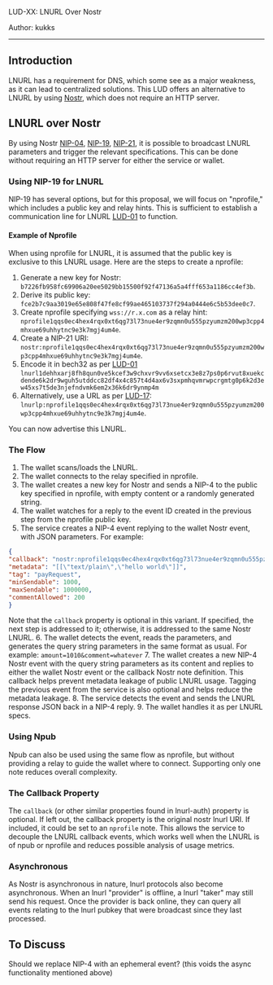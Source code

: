 LUD-XX: LNURL Over Nostr

Author: kukks

---

## Introduction

LNURL has a requirement for DNS, which some see as a major weakness, as it can lead to centralized solutions. This LUD offers an alternative to LNURL by using [Nostr](https://github.com/nostr-protocol/nostr), which does not require an HTTP server.

## LNURL over Nostr

By using Nostr [NIP-04](https://github.com/nostr-protocol/nips/blob/master/04.md), [NIP-19](https://github.com/nostr-protocol/nips/blob/master/19.md), [NIP-21](https://github.com/nostr-protocol/nips/blob/master/21.md), it is possible to broadcast LNURL parameters and trigger the relevant specifications. This can be done without requiring an HTTP server for either the service or wallet.

### Using NIP-19 for LNURL

NIP-19 has several options, but for this proposal, we will focus on "nprofile," which includes a public key and relay hints. This is sufficient to establish a communication line for LNURL [LUD-01](01.md)  to function.

#### Example of Nprofile

When using nprofile for LNURL, it is assumed that the public key is exclusive to this LNURL usage. Here are the steps to create a nprofile:

1. Generate a new key for Nostr: `b7226fb958fc69906a20ee5029bb15500f92f47136a5a4fff653a1186cc4ef3b`.
2. Derive its public key: `fce2b7c9aa3019e65e808f47fe8cf99ae465103737f294a0444e6c5b53dee0c7`.
3. Create nprofile specifying `wss://r.x.com` as a relay hint: `nprofile1qqs0ec4hex4rqx0xt6qg73l73nue4er9zqmn0u555pzyumzm200wp3cpp4mhxue69uhhytnc9e3k7mgj4um4e`.
4. Create a NIP-21 URI: `nostr:nprofile1qqs0ec4hex4rqx0xt6qg73l73nue4er9zqmn0u555pzyumzm200wp3cpp4mhxue69uhhytnc9e3k7mgj4um4e`.
5. Encode it in bech32 as per [LUD-01](01.md) `lnurl1dehhxarj8fh8qun0ve5kcef3w9chxvr9vv6xsetcx3e8z7ps0p6rvut8xuekcdende6k2dr9wguh5utddcc82df4x4c857t4d4ax6v3sxpmhqvmrwpcrgmtg0p6k2d3ew45xs7t5de3njefndvmk6em2x36k6dr9ynmp4m`
6. Alternatively, use a URL as per [LUD-17](17.md): `lnurlp:nprofile1qqs0ec4hex4rqx0xt6qg73l73nue4er9zqmn0u555pzyumzm200wp3cpp4mhxue69uhhytnc9e3k7mgj4um4e`.

You can now advertise this LNURL.

### The Flow

1. The wallet scans/loads the LNURL.
2. The wallet connects to the relay specified in nprofile.
3. The wallet creates a new key for Nostr and sends a NIP-4 to the public key specified in nprofile, with empty content or a randomly generated string.
4. The wallet watches for a reply to the event ID created in the previous step from the nprofile public key.
5. The service creates a NIP-4 event replying to the wallet Nostr event, with JSON parameters. For example:
```json
{
"callback": "nostr:nprofile1qqs0ec4hex4rqx0xt6qg73l73nue4er9zqmn0u555pzyumzm200wp3cpp4mhxue69uhhytnc9e3k7mgj4um4e",
"metadata": "[[\"text/plain\",\"hello world\"]]",
"tag": "payRequest",
"minSendable": 1000,
"maxSendable": 1000000,
"commentAllowed": 200
}
```
Note that the `callback` property is optional in this variant. If specified, the next step is addressed to it; otherwise, it is addressed to the same Nostr LNURL.
6. The wallet detects the event, reads the parameters, and generates the query string parameters in the same format as usual. For example: `amount=1010&comment=whatever`
7. The wallet creates a new NIP-4 Nostr event with the query string parameters as its content and replies to either the wallet Nostr event or the callback Nostr note definition. This callback helps prevent metadata leakage of public LNURL usage. Tagging the previous event from the service is also optional and helps reduce the metadata leakage.
8. The service detects the event and sends the LNURL response JSON back in a NIP-4 reply.
9. The wallet handles it as per LNURL specs.

### Using Npub

Npub can also be used using the same flow as nprofile, but without providing a relay to guide the wallet where to connect. Supporting only one note reduces overall complexity.

### The Callback Property

The `callback` (or other similar properties found in lnurl-auth) property is optional. If left out, the callback property is the original nostr lnurl URI. If included, it could be set to an `nprofile` note. This allows the service to decouple the LNURL callback events, which works well when the LNURL is of npub or nprofile and reduces possible analysis of usage metrics.

### Asynchronous

As Nostr is asynchronous in nature, lnurl protocols also become asynchronous. When an lnurl "provider" is offline, a lnurl "taker" may still send his request. Once the provider is back online, they can query all events relating to the lnurl pubkey that were broadcast since they last processed.

## To Discuss

Should we replace NIP-4 with an ephemeral event? (this voids the async functionality mentioned above)

